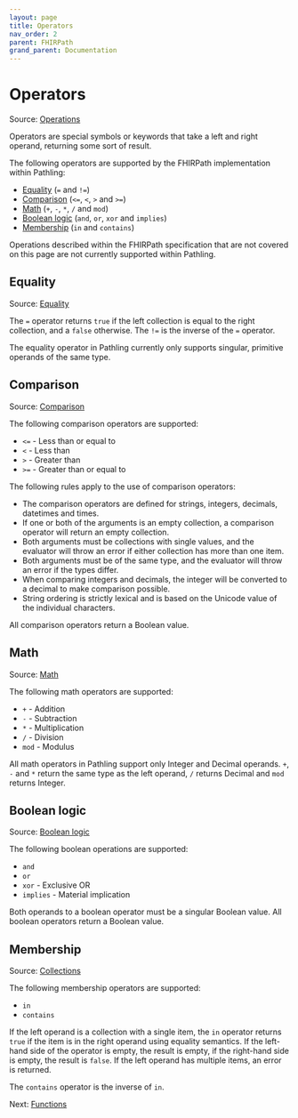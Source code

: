 ```yaml
---
layout: page
title: Operators
nav_order: 2
parent: FHIRPath
grand_parent: Documentation
---
```


# Operators

Source: [Operations](https://hl7.org/fhirpath/2018Sep/index.html#operations)

Operators are special symbols or keywords that take a left and right operand,
returning some sort of result.

The following operators are supported by the FHIRPath implementation within
Pathling:

- [Equality](#equality) (`=` and `!=`)
- [Comparison](#comparison) (`<=`, `<`, `>` and `>=`)
- [Math](#math) (`+`, `-`, `*`, `/` and `mod`)
- [Boolean logic](#boolean-logic) (`and`, `or`, `xor` and `implies`)
- [Membership](#membership) (`in` and `contains`)

<div class="callout warning">Operations described within the FHIRPath specification that are not covered on this page are not currently supported within Pathling.</div>

## Equality

Source: [Equality](https://hl7.org/fhirpath/2018Sep/index.html#equality)

The `=` operator returns `true` if the left collection is equal to the right
collection, and a `false` otherwise. The `!=` is the inverse of the `=`
operator.

<div class="callout warning">The equality operator in Pathling currently only supports singular, primitive operands of the same type.</div>

## Comparison

Source: [Comparison](https://hl7.org/fhirpath/2018Sep/index.html#comparison)

The following comparison operators are supported:

- `<=` - Less than or equal to
- `<` - Less than
- `>` - Greater than
- `>=` - Greater than or equal to

The following rules apply to the use of comparison operators:

- The comparison operators are defined for strings, integers, decimals,
  datetimes and times.
- If one or both of the arguments is an empty collection, a comparison operator
  will return an empty collection.
- Both arguments must be collections with single values, and the evaluator will
  throw an error if either collection has more than one item.
- Both arguments must be of the same type, and the evaluator will throw an error
  if the types differ.
- When comparing integers and decimals, the integer will be converted to a
  decimal to make comparison possible.
- String ordering is strictly lexical and is based on the Unicode value of the
  individual characters.

All comparison operators return a Boolean value.

## Math

Source: [Math](https://hl7.org/fhirpath/2018Sep/index.html#math)

The following math operators are supported:

- `+` - Addition
- `-` - Subtraction
- `*` - Multiplication
- `/` - Division
- `mod` - Modulus

All math operators in Pathling support only Integer and Decimal operands. `+`,
`-` and `*` return the same type as the left operand, `/` returns Decimal and
`mod` returns Integer.

## Boolean logic

Source:
[Boolean logic](https://hl7.org/fhirpath/2018Sep/index.html#boolean-logic)

The following boolean operations are supported:

- `and`
- `or`
- `xor` - Exclusive OR
- `implies` - Material implication

Both operands to a boolean operator must be a singular Boolean value. All
boolean operators return a Boolean value.

## Membership

Source: [Collections](https://hl7.org/fhirpath/2018Sep/index.html#collections-2)

The following membership operators are supported:

- `in`
- `contains`

If the left operand is a collection with a single item, the `in` operator
returns `true` if the item is in the right operand using equality semantics. If
the left-hand side of the operator is empty, the result is empty, if the
right-hand side is empty, the result is `false`. If the left operand has
multiple items, an error is returned.

The `contains` operator is the inverse of `in`.

Next: [Functions](./functions.html)
